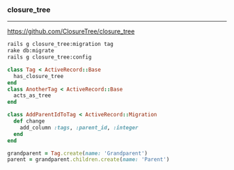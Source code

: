 ### closure_tree
---



https://github.com/ClosureTree/closure_tree

```sh
rails g closure_tree:migration tag
rake db:migrate
rails g closure_tree:config

```

```ruby
class Tag < ActiveRecord::Base
  has_closure_tree
end
class AnotherTag < ActiveRecord::Base
  acts_as_tree
end

class AddParentIdToTag < ActiveRecord::Migration
  def change
    add_column :tags, :parent_id, :integer
  end
end

grandparent = Tag.create(name: 'Grandparent')
parent = grandparent.children.create(name: 'Parent')


```

```ruby
```
